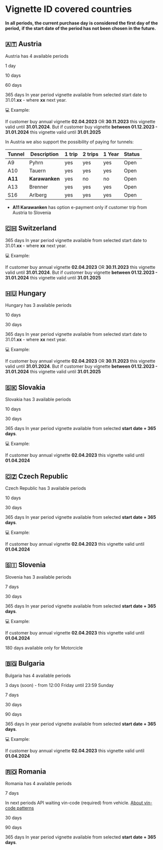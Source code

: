 # Vignette ID covered countries

**In all periods, the current purchase day is considered the first day of the period,**
**if the start date of the period has not been chosen in the future.**

## 🇦🇹 Austria

Austria has 4 available periods

1 day

10 days

60 days

365 days
In year period vignette available from selected start date to 31.01.**xx** - where  **xx** next year.

💻 Example:

If customer buy annual vignette **02.04.2023** OR **30.11.2023** this vignette valid until **31.01.2024**.
But if customer buy vignette **between 01.12.2023 - 31.01.2024** this vignette valid until **31.01.2025**

In Austria we also support the possibility of paying for tunnels:

| Tunnel          | Description   | 1 trip  | 2 trips  | 1 Year  |  Status  |
| --------------- | ------------- | ------- | -------- | ------- | -------- |
|        A9       |   Pyhrn       |   yes   |    yes   |   yes   |   Open   |
|        A10      |   Tauern      |   yes   |    yes   |   yes   |   Open   |
|        **A11**      |   **Karawanken**  |   yes   |    no    |   no    |   Open   |
|        A13      |   Brenner     |   yes   |    yes   |   yes   |   Open   |
|        S16      |   Arlberg     |   yes   |    yes   |   yes   |   Open   |

- **A11 Karawanken** has option e-payment only if customer trip from Austria to Slovenia


## 🇨🇭 Switzerland

365 days
In year period vignette available from selected start date to 31.01.**xx** - where  **xx** next year.

💻 Example:

If customer buy annual vignette **02.04.2023** OR **30.11.2023** this vignette valid until **31.01.2024**.
But if customer buy vignette **between 01.12.2023 - 31.01.2024** this vignette valid until **31.01.2025**


## 🇭🇺 Hungary

Hungary has 3 available periods

10 days

30 days

365 days
In year period vignette available from selected start date to 31.01.**xx** - where  **xx** next year.

💻 Example:

If customer buy annual vignette **02.04.2023** OR **30.11.2023** this vignette valid until **31.01.2024**. 
But if customer buy vignette **between 01.12.2023 - 31.01.2024** this vignette valid until **31.01.2025**


## 🇸🇰 Slovakia

Slovakia has 3 available periods

10 days

30 days

365 days
In year period vignette available from selected **start date + 365 days**.

💻 Example:

If customer buy annual vignette **02.04.2023** this vignette valid until **01.04.2024** 


## 🇨🇿 Czech Republic

Czech Republic has 3 available periods

10 days

30 days

365 days
In year period vignette available from selected **start date + 365 days**.

💻 Example:

If customer buy annual vignette **02.04.2023** this vignette valid until **01.04.2024** 


## 🇸🇮 Slovenia

Slovenia has 3 available periods

7 days

30 days

365 days
In year period vignette available from selected **start date + 365 days**.

💻 Example:

If customer buy annual vignette **02.04.2023** this vignette valid until **01.04.2024** 

180 days available only for Motorcicle


## 🇧🇬 Bulgaria

Bulgaria has 4 available periods

3 days (soon) - from 12:00 Friday until 23:59 Sunday

7 days

30 days

90 days

365 days
In year period vignette available from selected **start date + 365 days**.

💻 Example:

If customer buy annual vignette **02.04.2023** this vignette valid until **01.04.2024** 


## 🇷🇴 Romania

Romania has 4 available periods

7 days

In next periods API waiting vin-code (required) from vehicle. [About vin-code patterns](/docs/routes/countries)

30 days

90 days

365 days
In year period vignette available from selected **start date + 365 days**.

